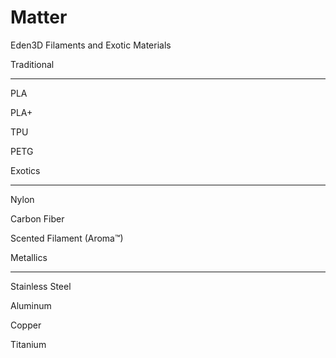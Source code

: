 # Matter
Eden3D Filaments and Exotic Materials

Traditional
___________

PLA

PLA+

TPU

PETG


Exotics
_______

Nylon

Carbon Fiber

Scented Filament (Aroma™) 

Metallics
_________


Stainless Steel

Aluminum

Copper

Titanium
